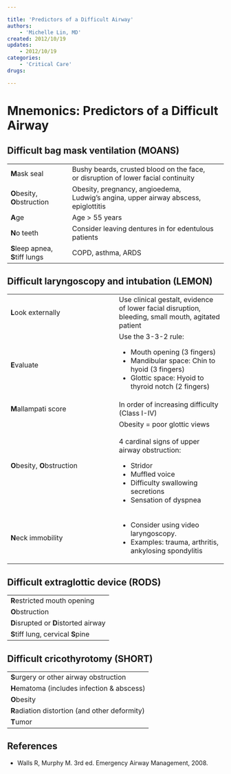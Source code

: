 ```yaml
---

title: 'Predictors of a Difficult Airway'
authors:
    - 'Michelle Lin, MD'
created: 2012/10/19
updates:
    - 2012/10/19
categories:
    - 'Critical Care'
drugs: 

---
```



# Mnemonics: Predictors of a Difficult Airway

## Difficult bag mask ventilation (MOANS)

|                              |                                                                                     |
|------------------------------|-------------------------------------------------------------------------------------|
| **M**ask seal                | Bushy beards, crusted blood on the face, or disruption of lower facial continuity   |
| **O**besity, **O**bstruction | Obesity, pregnancy, angioedema, Ludwig’s angina, upper airway abscess, epiglottitis |
| **A**ge                      | Age &gt; 55 years                                                                   |
| **N**o teeth                 | Consider leaving dentures in for edentulous patients                                |
| **S**leep apnea, **S**tiff lungs               | COPD, asthma, ARDS                                                                  |

## Difficult laryngoscopy and intubation (LEMON)

<table>
<colgroup>
<col width="50%" />
<col width="50%" />
</colgroup>
<tbody>
<tr class="odd">
<td><strong>L</strong>ook externally</td>
<td>Use clinical gestalt, evidence of lower facial disruption, bleeding, small mouth, agitated patient<br />
</td>
</tr>
<tr class="even">
<td><strong>E</strong>valuate</td>
<td>Use the 3-3-2 rule:<br />

<ul>
<li>Mouth opening (3 fingers)<br />
</li>
<li>Mandibular space: Chin to hyoid (3 fingers) <br />
</li>
<li>Glottic space: Hyoid to thyroid notch (2 fingers)<br />
</li>
</ul></td>
</tr>
<tr class="odd">
<td><strong>M</strong>allampati score</td>
<td>In order of increasing difficulty (Class I-IV)<br />
</td>
</tr>
<tr class="even">
<td><strong>O</strong>besity, <strong>O</strong>bstruction</td>
<td>Obesity = poor glottic views<br />
<br />
4 cardinal signs of upper airway obstruction:<br />

<ul>
<li>Stridor<br />
</li>
<li>Muffled voice<br />
</li>
<li>Difficulty swallowing secretions<br />
</li>
<li>Sensation of dyspnea<br />
</li>
</ul></td>
</tr>
<tr class="odd">
<td><strong>N</strong>eck immobility</td>
<td><ul>
<li>Consider using video laryngoscopy.<br />
</li>
<li>Examples: trauma, arthritis, ankylosing spondylitis<br />
</li>
</ul></td>
</tr>
</tbody>
</table>

## Difficult extraglottic device (RODS)


|                                       |
|---------------------------------------|
| **R**estricted mouth opening          |
| **O**bstruction                       |
| **D**isrupted or **D**istorted airway |
| **S**tiff lung, cervical **S**pine    |

## Difficult cricothyrotomy (SHORT)

|                                                |
|------------------------------------------------|
| **S**urgery or other airway obstruction        |
| **H**ematoma (includes infection & abscess)    |
| **O**besity                                    |
| **R**adiation distortion (and other deformity) |
| **T**umor                                      |

## References

-   Walls R, Murphy M. 3rd ed. Emergency Airway Management, 2008.
